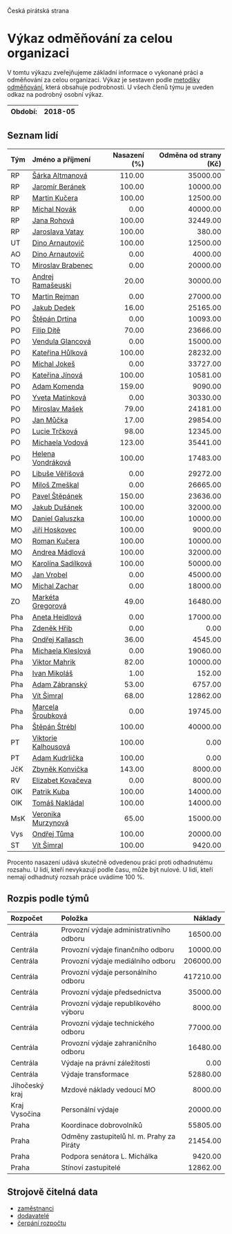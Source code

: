 Česká pirátská strana

Výkaz odměňování za celou organizaci
===========================

V tomtu výkazu zveřejňujeme základní informace o vykonané práci a odměňování
za celou organizaci. Výkaz je sestaven podle [metodiky odměňování][metodika],
která obsahuje podrobnosti. U všech členů týmu je uveden odkaz na podrobný osobní výkaz.

Období:                  | 2018-05
-----------------------  | --------------------


Seznam lidí
--------------

| Tým   | Jméno a příjmení                                                  |   Nasazení (%) |   Odměna od strany (Kč) |
|:------|:------------------------------------------------------------------|---------------:|------------------------:|
| RP    | [Šárka Altmanová](../../tymy/RP/2018/05/sarka-altmanova/)         |         110.00 |                35000.00 |
| RP    | [Jaromír Beránek](../../tymy/RP/2018/05/jaromir-beranek/)         |         100.00 |                10000.00 |
| RP    | [Martin Kučera](../../tymy/RP/2018/05/martin-kucera/)             |         100.00 |                12500.00 |
| RP    | [Michal Novák](../../tymy/RP/2018/05/michal-novak/)               |           0.00 |                40000.00 |
| RP    | [Jana Rohová](../../tymy/RP/2018/05/jana-rohova/)                 |         100.00 |                32449.00 |
| RP    | [Jaroslava Vatay](../../tymy/RP/2018/05/jaroslava-vatay/)         |         100.00 |                  380.00 |
| UT    | [Dino Arnautovič](../../tymy/UT/2018/05/dino-arnautovic/)         |         100.00 |                12500.00 |
| AO    | [Dino Arnautovič](../../tymy/AO/2018/05/dino-arnautovic/)         |           0.00 |                 4000.00 |
| TO    | [Miroslav Brabenec](../../tymy/TO/2018/05/miroslav-brabenec/)     |           0.00 |                20000.00 |
| TO    | [Andrej Ramašeuski](../../tymy/TO/2018/05/andrej-ramaseuski/)     |          20.00 |                30000.00 |
| TO    | [Martin Rejman](../../tymy/TO/2018/05/martin-rejman/)             |           0.00 |                27000.00 |
| PO    | [Jakub Dedek](../../tymy/PO/2018/05/jakub-dedek/)                 |          16.00 |                25165.00 |
| PO    | [Štěpán Drtina](../../tymy/PO/2018/05/stepan-drtina/)             |           0.00 |                10093.00 |
| PO    | [Filip Dítě](../../tymy/PO/2018/05/filip-dite/)                   |          70.00 |                23666.00 |
| PO    | [Vendula Glancová](../../tymy/PO/2018/05/vendula-glancova/)       |           0.00 |                15000.00 |
| PO    | [Kateřina Hůlková](../../tymy/PO/2018/05/katerina-hulkova/)       |         100.00 |                28232.00 |
| PO    | [Michal Jokeš](../../tymy/PO/2018/05/michal-jokes/)               |           0.00 |                33727.00 |
| PO    | [Kateřina Jínová](../../tymy/PO/2018/05/katerina-jinova/)         |         100.00 |                10581.00 |
| PO    | [Adam Komenda](../../tymy/PO/2018/05/adam-komenda/)               |         159.00 |                 9090.00 |
| PO    | [Yveta Matinková](../../tymy/PO/2018/05/yveta-matinkova/)         |           0.00 |                30330.00 |
| PO    | [Miroslav Mašek](../../tymy/PO/2018/05/miroslav-masek/)           |          79.00 |                24181.00 |
| PO    | [Jan Můčka](../../tymy/PO/2018/05/jan-mucka/)                     |          17.00 |                29854.00 |
| PO    | [Lucie Trčková](../../tymy/PO/2018/05/lucie-trckova/)             |          98.00 |                12345.00 |
| PO    | [Michaela Vodová](../../tymy/PO/2018/05/michaela-vodova/)         |         123.00 |                35441.00 |
| PO    | [Helena Vondráková](../../tymy/PO/2018/05/helena-vondrakova/)     |         100.00 |                17483.00 |
| PO    | [Libuše Věříšová](../../tymy/PO/2018/05/libuse-verisova/)         |           0.00 |                29272.00 |
| PO    | [Miloš Zmeškal](../../tymy/PO/2018/05/milos-zmeskal/)             |           0.00 |                26665.00 |
| PO    | [Pavel Štěpánek](../../tymy/PO/2018/05/pavel-stepanek/)           |         150.00 |                23636.00 |
| MO    | [Jakub Dušánek](../../tymy/MO/2018/05/jakub-dusanek/)             |         100.00 |                32000.00 |
| MO    | [Daniel Galuszka](../../tymy/MO/2018/05/daniel-galuszka/)         |         100.00 |                10000.00 |
| MO    | [Jiří Hoskovec](../../tymy/MO/2018/05/jiri-hoskovec/)             |         100.00 |                 9000.00 |
| MO    | [Roman Kučera](../../tymy/MO/2018/05/roman-kucera/)               |         100.00 |                10000.00 |
| MO    | [Andrea Mádlová](../../tymy/MO/2018/05/andrea-madlova/)           |         100.00 |                32000.00 |
| MO    | [Karolína Sadílková](../../tymy/MO/2018/05/karolina-sadilkova/)   |         100.00 |                50000.00 |
| MO    | [Jan Vrobel](../../tymy/MO/2018/05/jan-vrobel/)                   |           0.00 |                45000.00 |
| MO    | [Michal Zachar](../../tymy/MO/2018/05/michal-zachar/)             |           0.00 |                18000.00 |
| ZO    | [Markéta Gregorová](../../tymy/ZO/2018/05/marketa-gregorova/)     |          49.00 |                16480.00 |
| Pha   | [Aneta Heidlová](../../tymy/Pha/2018/05/aneta-heidlova/)          |           0.00 |                17000.00 |
| Pha   | [Zdeněk Hřib](../../tymy/Pha/2018/05/zdenek-hrib/)                |           0.00 |                    0.00 |
| Pha   | [Ondřej Kallasch](../../tymy/Pha/2018/05/ondrej-kallasch/)        |          36.00 |                 4545.00 |
| Pha   | [Michaela Kleslová](../../tymy/Pha/2018/05/michaela-kleslova/)    |           0.00 |                19060.00 |
| Pha   | [Viktor Mahrik](../../tymy/Pha/2018/05/viktor-mahrik/)            |          82.00 |                10000.00 |
| Pha   | [Ivan Mikoláš](../../tymy/Pha/2018/05/ivan-mikolas/)              |           1.00 |                  152.00 |
| Pha   | [Adam Zábranský](../../tymy/Pha/2018/05/adam-zabransky/)          |          53.00 |                 6757.00 |
| Pha   | [Vít Šimral](../../tymy/Pha/2018/05/vit-simral/)                  |          68.00 |                12862.00 |
| Pha   | [Marcela Šroubková](../../tymy/Pha/2018/05/marcela-sroubkova/)    |           0.00 |                19745.00 |
| Pha   | [Štěpán Štrébl](../../tymy/Pha/2018/05/stepan-strebl/)            |         100.00 |                40000.00 |
| PT    | [Viktorie Kalhousová](../../tymy/PT/2018/05/viktorie-kalhousova/) |         100.00 |                    0.00 |
| PT    | [Adam Kudrlička](../../tymy/PT/2018/05/adam-kudrlicka/)           |         100.00 |                    0.00 |
| JčK   | [Zbyněk Konvička](../../tymy/JčK/2018/05/zbynek-konvicka/)        |         143.00 |                 8000.00 |
| RV    | [Elizabet Kovačeva](../../tymy/RV/2018/05/elizabet-kovaceva/)     |           0.00 |                 8000.00 |
| OlK   | [Patrik Kuba](../../tymy/OlK/2018/05/patrik-kuba/)                |         100.00 |                14000.00 |
| OlK   | [Tomáš Nakládal](../../tymy/OlK/2018/05/tomas-nakladal/)          |         100.00 |                14000.00 |
| MsK   | [Veronika Murzynová](../../tymy/MsK/2018/05/veronika-murzynova/)  |          65.00 |                15000.00 |
| Vys   | [Ondřej Tůma](../../tymy/Vys/2018/05/ondrej-tuma/)                |         100.00 |                20000.00 |
| ST    | [Vít Šimral](../../tymy/ST/2018/05/vit-simral/)                   |         100.00 |                 9420.00 |

Procento nasazení udává skutečně odvedenou práci proti odhadnutému rozsahu. 
U lidí, kteří nevykazují podle času, může být nulové. U lidí, kteří nemají odhadnutý rozsah
práce uvádíme 100 %.

Rozpis podle týmů
-----------------

| Rozpočet       | Položka                                   |   Náklady |
|:---------------|:------------------------------------------|----------:|
| Centrála       | Provozní výdaje administrativního odboru  |  16500.00 |
| Centrála       | Provozní výdaje finančního odboru         |  10000.00 |
| Centrála       | Provozní výdaje mediálního odboru         | 206000.00 |
| Centrála       | Provozní výdaje personálního odboru       | 417210.00 |
| Centrála       | Provozní výdaje předsednictva             |  35000.00 |
| Centrála       | Provozní výdaje republikového výboru      |   8000.00 |
| Centrála       | Provozní výdaje technického odboru        |  77000.00 |
| Centrála       | Provozní výdaje zahraničního odboru       |  16480.00 |
| Centrála       | Výdaje na právní záležitosti              |      0.00 |
| Centrála       | Výdaje transformace                       |  52880.00 |
| Jihočeský kraj | Mzdové náklady vedoucí MO                 |   8000.00 |
| Kraj Vysočina  | Personální výdaje                         |  20000.00 |
| Praha          | Koordinace dobrovolníků                   |  55805.00 |
| Praha          | Odměny zastupitelů hl. m. Prahy za Piráty |  21454.00 |
| Praha          | Podpora senátora L. Michálka              |   9420.00 |
| Praha          | Stínoví zastupitelé                       |  12862.00 |

Strojově čitelná data
-------------------

* [zaměstnanci](zamestnanci.tsv)
* [dodavatelé](dodavatele.tsv)
* [čerpání rozpočtu](cerpani_rozpoctu.tsv)

[metodika]: https://redmine.pirati.cz/projects/po/wiki/Odmenovani
